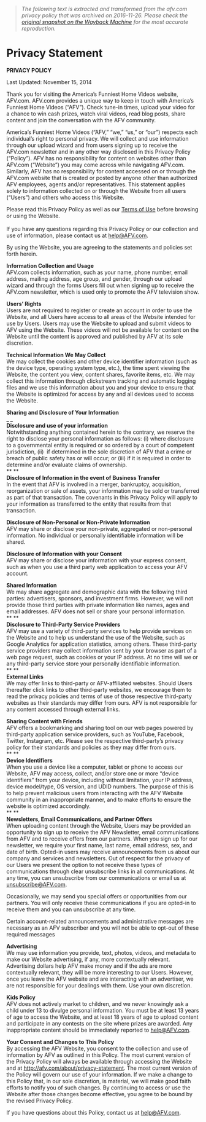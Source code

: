> *The following text is extracted and transformed from the afv.com privacy policy that was archived on 2016-11-26. Please check the [original snapshot on the Wayback Machine](https://web.archive.org/web/20161126220244id_/http%3A//afv.com/about/privacy-statement) for the most accurate reproduction.*

# Privacy Statement

**PRIVACY POLICY**

Last Updated: November 15, 2014

Thank you for visiting the America’s Funniest Home Videos website, AFV.com. AFV.com provides a unique way to keep in touch with America’s Funniest Home Videos (“AFV”). Check tune-in times, upload your video for a chance to win cash prizes, watch viral videos, read blog posts, share content and join the conversation with the AFV community.

America’s Funniest Home Videos (“AFV,” “we,” “us,” or “our”) respects each individual’s right to personal privacy. We will collect and use information through our upload wizard and from users signing up to receive the AFV.com newsletter and in any other way disclosed in this Privacy Policy (“Policy”). AFV has no responsibility for content on websites other than AFV.com (“Website”) you may come across while navigating AFV.com. Similarly, AFV has no responsibility for content accessed on or through the AFV.com website that is created or posted by anyone other than authorized AFV employees, agents and/or representatives. This statement applies solely to information collected on or through the Website from all users (“Users”) and others who access this Website.

Please read this Privacy Policy as well as our [Terms of Use](http://afv.com/about/terms-of-use/) before browsing or using the Website.  
   
If you have any questions regarding this Privacy Policy or our collection and use of information, please contact us at help@AFV.com.

By using the Website, you are agreeing to the statements and policies set forth herein.

**Information Collection and Usage**  
AFV.com collects information, such as your name, phone number, email address, mailing address, age group, and gender, through our upload wizard and through the forms Users fill out when signing up to receive the AFV.com newsletter, which is used only to promote the AFV television show.

**Users’ Rights**  
Users are not required to register or create an account in order to use the Website, and all Users have access to all areas of the Website intended for use by Users. Users may use the Website to upload and submit videos to AFV using the Website. These videos will not be available for content on the Website until the content is approved and published by AFV at its sole discretion.

**Technical Information We May Collect**  
We may collect the cookies and other device identifier information (such as the device type, operating system type, etc.), the time spent viewing the Website, the content you view, content shares, favorite items, etc. We may collect this information through clickstream tracking and automatic logging files and we use this information about you and your device to ensure that the Website is optimized for access by any and all devices used to access the Website.

**Sharing and Disclosure of Your Information**  
**_ _**  
**Disclosure and use of your information**  
Notwithstanding anything contained herein to the contrary, we reserve the right to disclose your personal information as follows: (i) where disclosure to a governmental entity is required or so ordered by a court of competent jurisdiction, (ii)  if determined in the sole discretion of AFV that a crime or breach of public safety has or will occur; or (iii) if it is required in order to determine and/or evaluate claims of ownership.  
** **  
**Disclosure of Information in the event of Business Transfer**  
In the event that AFV is involved in a merger, bankruptcy, acquisition, reorganization or sale of assets, your information may be sold or transferred as part of that transaction. The covenants in this Privacy Policy will apply to your information as transferred to the entity that results from that transaction.

**Disclosure of Non-Personal or Non-Private Information**  
AFV may share or disclose your non-private, aggregated or non-personal information. No individual or personally identifiable information will be shared.

**Disclosure of Information with your Consent**  
AFV may share or disclose your information with your express consent, such as when you use a third party web application to access your AFV account.

**Shared Information**  
We may share aggregate and demographic data with the following third parties: advertisers, sponsors, and investment firms. However, we will not provide those third parties with private information like names, ages and email addresses. AFV does not sell or share your personal information.  
** **  
**Disclosure to Third-Party Service Providers**  
AFV may use a variety of third-party services to help provide services on the Website and to help us understand the use of the Website, such as Google Analytics for application statistics, among others. These third-party service providers may collect information sent by your browser as part of a web page request, such as cookies or your IP address. At no time will we or any third-party service store your personally identifiable information.  
** **  
**External Links**  
We may offer links to third-party or AFV-affiliated websites. Should Users thereafter click links to other third-party websites, we encourage them to read the privacy policies and terms of use of those respective third-party websites as their standards may differ from ours. AFV is not responsible for any content accessed through external links.

**Sharing Content with Friends**  
AFV offers a bookmarking and sharing tool on our web pages powered by third-party application service providers, such as YouTube, Facebook, Twitter, Instagram, etc. Please see the respective third-party’s privacy policy for their standards and policies as they may differ from ours.  
** **  
**Device Identifiers**  
When you use a device like a computer, tablet or phone to access our Website, AFV may access, collect, and/or store one or more “device identifiers” from your device, including without limitation, your IP address, device model/type, OS version, and UDID numbers. The purpose of this is to help prevent malicious users from interacting with the AFV Website community in an inappropriate manner, and to make efforts to ensure the website is optimized accordingly.  
** **  
**Newsletters, Email Communications, and Partner Offers**  
When uploading content through the Website, Users may be provided an opportunity to sign up to receive the AFV Newsletter, email communications from AFV and to receive offers from our partners. When you sign up for our newsletter, we require your first name, last name, email address, sex, and date of birth. Opted-in users may receive announcements from us about our company and services and newsletters. Out of respect for the privacy of our Users we present the option to not receive these types of communications through clear unsubscribe links in all communications. At any time, you can unsubscribe from our communications or email us at unsubscribe@AFV.com.

Occasionally, we may send you special offers or opportunities from our partners. You will only receive these communications if you are opted-in to receive them and you can unsubscribe at any time.

Certain account-related announcements and administrative messages are necessary as an AFV subscriber and you will not be able to opt-out of these required messages

**Advertising**  
We may use information you provide, text, photos, videos, and metadata to make our Website advertising, if any, more contextually relevant. Advertising dollars help AFV make money and if the ads are more contextually relevant, they will be more interesting to our Users. However, once you leave the AFV website and are interacting with an advertiser, we are not responsible for your dealings with them. Use your own discretion.

**Kids Policy**  
AFV does not actively market to children, and we never knowingly ask a child under 13 to divulge personal information. You must be at least 13 years of age to access the Website, and at least 18 years of age to upload content and participate in any contests on the site where prizes are awarded. Any inappropriate content should be immediately reported to help@AFV.com.

**Your Consent and Changes to This Policy**  
By accessing the AFV Website, you consent to the collection and use of information by AFV as outlined in this Policy. The most current version of the Privacy Policy will always be available through accessing the Website and at <http://afv.com/about/privacy-statement>. The most current version of the Policy will govern our use of your information. If we make a change to this Policy that, in our sole discretion, is material, we will make good faith efforts to notify you of such changes. By continuing to access or use the Website after those changes become effective, you agree to be bound by the revised Privacy Policy.

If you have questions about this Policy, contact us at help@AFV.com.
